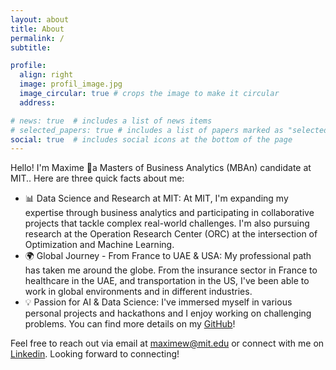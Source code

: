 ```yaml
---
layout: about
title: About
permalink: /
subtitle: 

profile:
  align: right
  image: profil_image.jpg
  image_circular: true # crops the image to make it circular
  address:

# news: true  # includes a list of news items
# selected_papers: true # includes a list of papers marked as "selected={true}"
social: true  # includes social icons at the bottom of the page
---
```


Hello! I'm Maxime :wave:a Masters of Business Analytics (MBAn) candidate at MIT.. Here are three quick facts about me:

- 📊 Data Science and Research at MIT: At MIT, I'm expanding my expertise through business analytics and participating in collaborative projects that tackle complex real-world challenges.  I'm also pursuing research at the Operation Research Center (ORC) at the intersection of Optimization and Machine Learning.
- 🌍 Global Journey - From France to UAE & USA: My professional path has taken me around the globe. From the insurance sector in France to healthcare in the UAE, and transportation in the US, I've been able to work in global environments and in different industries.
- 💡 Passion for AI & Data Science: I've immersed myself in various personal projects and hackathons and I enjoy working on challenging problems. You can find more details on my [GitHub](https://github.com/maxime7770)!

Feel free to reach out via email at [maximew@mit.edu](mailto:) or connect with me on [Linkedin](https://www.linkedin.com/in/maxime-wolf/). Looking forward to connecting!





